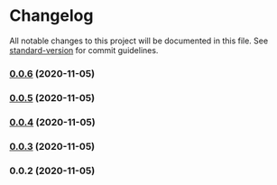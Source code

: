 # Changelog

All notable changes to this project will be documented in this file. See [standard-version](https://github.com/conventional-changelog/standard-version) for commit guidelines.

### [0.0.6](https://github.com/shortbaby/smart-ui/compare/v0.0.5...v0.0.6) (2020-11-05)

### [0.0.5](https://github.com/shortbaby/smart-ui/compare/v0.0.4...v0.0.5) (2020-11-05)

### [0.0.4](https://github.com/shortbaby/smart-ui/compare/v0.0.3...v0.0.4) (2020-11-05)

### [0.0.3](https://github.com/shortbaby/smart-ui/compare/v0.0.2...v0.0.3) (2020-11-05)

### 0.0.2 (2020-11-05)
